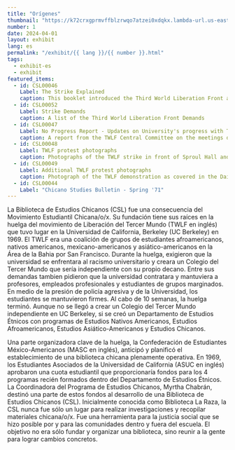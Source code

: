 ```yaml
---
title: "Orígenes"
thumbnail: "https://k72crxgprmvffblzrwqo7atzei0xdqkx.lambda-url.us-east-1.on.aws/iiif/2/bibliopolitica_CSL00049_CSL00049_003/full/800,/0/default.jpg"
number: 1
date: 2024-04-01
layout: exhibit
lang: es
permalink: "/exhibit/{{ lang }}/{{ number }}.html"
tags: 
  - exhibit-es
  - exhibit
featured_items:
  - id: CSL00046
    Label: The Strike Explained
    caption: This booklet introduced the Third World Liberation Front and the demands and tactics of the Third World Liberation Front Strike
  - id: CSL00052
    Label: Strike Demands
    caption: A list of the Third World Liberation Front Demands
  - id: CSL00047
    Label: No Progress Report - Updates on University's progress with TWLF
    caption: A report from the TWLF Central Committee on the meetings detailing the lack of progress with university officials
  - id: CSL00048
    Label: TWLF protest photographs
    caption: Photographs of the TWLF strike in front of Sproul Hall and at the entrance to Sather Gate
  - id: CSL00049
    Label: Additional TWLF protest photographs
    caption: Photograph of the TWLF demonstration as covered in the Daily Cal campus newspaper, photos of the confrontation with police, and a photo of a demonstration on Bancroft Avenue, a street that borders the entrance to the University
  - id: CSL00044
    Label: "Chicano Studies Bulletin - Spring '71"
---
```


La Biblioteca de Estudios Chicanos (CSL) fue una consecuencia del Movimiento Estudiantil Chicana/o/x. Su fundación tiene sus raíces en la huelga del movimiento de Liberación del Tercer Mundo (TWLF en inglés) que tuvo lugar en la Universidad de California, Berkeley (UC Berkeley) en 1969. El TWLF era una coalición de grupos de estudiantes afroamericanos, nativos americanos, mexicano-americanos y asiático-americanos en la Área de la Bahia por San Francisco. Durante la huelga, exigieron que la universidad se enfrentara al racismo universitario y creara un Colegio del Tercer Mundo que sería independiente con su propio decano.  Entre sus demandas tambien pidieron que la universidad contratara y mantuviera a profesores, empleados profesionales y estudiantes de grupos marginados. En medio de la presión de policía agresiva y de la Universidad, los estudiantes se mantuvieron firmes. Al cabo de 10 semanas, la huelga terminó. Aunque no se llegó a crear un Colegio del Tercer Mundo independiente en UC Berkeley, si se creó un Departamento de Estudios Étnicos con programas de Estudios Nativos Americanos, Estudios Afroamericanos, Estudios Asiático-Americanos y Estudios Chicanos.

Una parte organizadora clave de la huelga, la Confederación de Estudiantes México-Americanos (MASC en inglés), anticipó y planificó el establecimiento de una biblioteca chicana plenamente operativa. En 1969, los Estudiantes Asociados de la Universidad de California (ASUC en inglés) aprobaron una cuota estudiantil que proporcionaría fondos para los 4 programas recién formados dentro del Departamento de Estudios Étnicos. La Coordinadora del Programa de Estudios Chicanos, Myrtha Chabrán, destinó una parte de estos fondos al desarrollo de una Biblioteca de Estudios Chicanos (CSL). Inicialmente conocida como Biblioteca La Raza, la CSL nunca fue sólo un lugar para realizar investigaciones y recopilar materiales chicana/o/x. Fue una herramienta para la justicia social que se hizo posible por y para las comunidades dentro y fuera del escuela. El objetivo no era sólo fundar y organizar una biblioteca, sino reunir a la gente para lograr cambios concretos.
 
